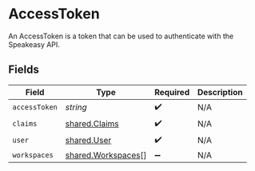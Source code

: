 # AccessToken

An AccessToken is a token that can be used to authenticate with the Speakeasy API.


## Fields

| Field                                                           | Type                                                            | Required                                                        | Description                                                     |
| --------------------------------------------------------------- | --------------------------------------------------------------- | --------------------------------------------------------------- | --------------------------------------------------------------- |
| `accessToken`                                                   | *string*                                                        | :heavy_check_mark:                                              | N/A                                                             |
| `claims`                                                        | [shared.Claims](../../../sdk/models/shared/claims.md)           | :heavy_check_mark:                                              | N/A                                                             |
| `user`                                                          | [shared.User](../../../sdk/models/shared/user.md)               | :heavy_check_mark:                                              | N/A                                                             |
| `workspaces`                                                    | [shared.Workspaces](../../../sdk/models/shared/workspaces.md)[] | :heavy_minus_sign:                                              | N/A                                                             |